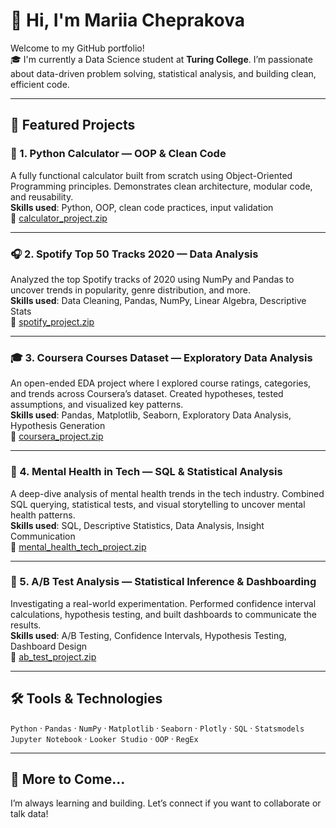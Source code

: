 # 👋 Hi, I'm Mariia Cheprakova

Welcome to my GitHub portfolio!  
🎓 I'm currently a Data Science student at **Turing College**.
 I’m passionate about data-driven problem solving, statistical analysis, and building clean, efficient code.

---

## 🧠 Featured Projects

### 🧮 1. Python Calculator — OOP & Clean Code
A fully functional calculator built from scratch using Object-Oriented Programming principles. Demonstrates clean architecture, modular code, and reusability.  
**Skills used**: Python, OOP, clean code practices, input validation  
🔗 [calculator_project.zip](#)

---

### 🎧 2. Spotify Top 50 Tracks 2020 — Data Analysis
Analyzed the top Spotify tracks of 2020 using NumPy and Pandas to uncover trends in popularity, genre distribution, and more.  
**Skills used**: Data Cleaning, Pandas, NumPy, Linear Algebra, Descriptive Stats  
🔗 [spotify_project.zip](#)

---

### 🎓 3. Coursera Courses Dataset — Exploratory Data Analysis
An open-ended EDA project where I explored course ratings, categories, and trends across Coursera’s dataset. Created hypotheses, tested assumptions, and visualized key patterns.  
**Skills used**: Pandas, Matplotlib, Seaborn, Exploratory Data Analysis, Hypothesis Generation  
🔗 [coursera_project.zip](#)

---

### 🧠 4. Mental Health in Tech — SQL & Statistical Analysis
A deep-dive analysis of mental health trends in the tech industry. Combined SQL querying, statistical tests, and visual storytelling to uncover mental health patterns.  
**Skills used**: SQL, Descriptive Statistics, Data Analysis, Insight Communication  
🔗 [mental_health_tech_project.zip](#)

---

### 🧪 5. A/B Test Analysis — Statistical Inference & Dashboarding
Investigating a real-world experimentation. Performed confidence interval calculations, hypothesis testing, and built dashboards to communicate the results.  
**Skills used**: A/B Testing, Confidence Intervals, Hypothesis Testing, Dashboard Design  
🔗 [ab_test_project.zip](#)

---

## 🛠️ Tools & Technologies

`Python` · `Pandas` · `NumPy` · `Matplotlib` · `Seaborn` · `Plotly` · `SQL` · `Statsmodels`  
`Jupyter Notebook` · `Looker Studio` · `OOP` · `RegEx` 

---

## 🚀 More to Come...

I’m always learning and building. Let’s connect if you want to collaborate or talk data!

